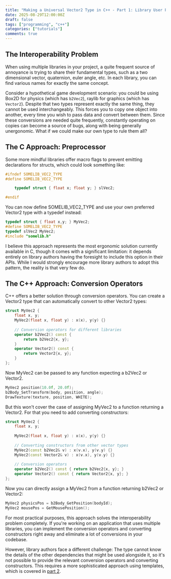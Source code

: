 ```yaml
---
title: "Making a Universal Vector2 Type in C++ - Part 1: Library User Perspective"
date: 2025-08-29T12:00:00Z
draft: false
tags: ["programming", "c++"]
categories: ["tutorials"]
comments: true
---
```


## The Interoperability Problem

When using multiple libraries in your project, a quite frequent source of annoyance is trying to share their fundamental types, such as a two dimensional vector, quaternion, euler angle, etc. In each library, you can find various names for exactly the same concept.

Consider a hypothetical game development scenario: you could be using Box2D for physics (which has `b2Vec2`), raylib for graphics (which has `Vector2`). Despite that two types represent exactly the same thing, they cannot be used interchangeably. This forces you to copy one object into another, every time you wish to pass data and convert between them. Since these conversions are needed quite frequently, constantly operating on copies can become a source of bugs, along with being generally unergonomic. What if we could make our own type to rule them all? 

## The C Approach: Preprocessor

Some more mindful libraries offer macro flags to prevent emitting declarations for structs, which could look something like:

```c
#ifndef SOMELIB_VEC2_TYPE
#define SOMELIB_VEC2_TYPE

    typedef struct { float x; float y; } slVec2;

#endif
```

You can now define SOMELIB_VEC2_TYPE and use your own preferred Vector2 type with a typedef instead:
```c
typedef struct { float x,y; } MyVec2;
#define SOMELIB_VEC2_TYPE
typedef slVec2 MyVec2;
#include "somelib.h"
```

I believe this approach represents the most ergonomic solution currently available in C, though it comes with a significant limitation: it depends entirely on library authors having the foresight to include this option in their APIs. While I would strongly encourage more library authors to adopt this pattern, the reality is that very few do.

## The C++ Approach: Conversion Operators

C++ offers a better solution through conversion operators. You can create a Vector2 type that can automatically convert to other Vector2 types:

```cpp
struct MyVec2 {
    float x, y;
    MyVec2(float x, float y) : x(x), y(y) {}
    
    // Conversion operators for different libraries
    operator b2Vec2() const {
        return b2Vec2{x, y};
    }
    operator Vector2() const {
        return Vector2{x, y};
    }
};
```

Now MyVec2 can be passed to any function expecting a b2Vec2 or Vector2.

```cpp
MyVec2 position(10.0f, 20.0f);
b2Body_SetTransform(body, position, angle);
DrawTexture(texture, position, WHITE);
```

But this won't cover the case of assigning MyVec2 to a function returning a Vector2.
For that you need to add converting constructors:

```cpp
struct MyVec2 {
    float x, y;
    
    MyVec2(float x, float y) : x(x), y(y) {}
    
    // Converting constructors from other vector types
    MyVec2(const b2Vec2& v) : x(v.x), y(v.y) {}
    MyVec2(const Vector2& v) : x(v.x), y(v.y) {}
    
    // Conversion operators
    operator b2Vec2() const { return b2Vec2{x, y}; }
    operator Vector2() const { return Vector2{x, y}; }
};
```

Now you can directly assign a MyVec2 from a function returning b2Vec2 or Vector2:     
```cpp
MyVec2 physicsPos = b2Body_GetPosition(bodyId);
MyVec2 mousePos = GetMousePosition();
```

For most practical purposes, this approach solves the interoperability problem completely. If you're working on an application that uses multiple libraries, you can implement the conversion operators and converting constructors right away and eliminate a lot of conversions in your codebase.

However, library authors face a different challenge: The type cannot know the details of the other dependencies that might be used alongside it, so it's not possible to provide the relevant conversion operators and converting constructors. This requires a more sophisticated approach using templates, which is covered in [part 2](/posts/universal_vector2_pt2/).